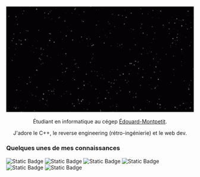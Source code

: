 <p align="center">
  <img src="sky.gif" width="800px" />
</p>

<p align="center">
  Étudiant en informatique au cégep <a href="https://www.cegepmontpetit.ca/">Édouard-Montpetit</a>.
</p>

<p align="center">
  J'adore le C++, le reverse engineering (rétro-ingénierie) et le web dev. 
</p>

### Quelques unes de mes connaissances

![Static Badge](https://img.shields.io/badge/-_?logo=csharp&color=purple)
![Static Badge](https://img.shields.io/badge/-_?logo=cplusplus&color=blue)
![Static Badge](https://camo.githubusercontent.com/637695999d1efdd26928d6bd67b6463be9f92ee26b85f5b3d624da7b4d1ebccb/68747470733a2f2f696d672e736869656c64732e696f2f62616467652f507974686f6e2532302d2532333134333534432e7376673f6c6f676f3d707974686f6e266c6f676f436f6c6f723d7768697465)
![Static Badge](https://camo.githubusercontent.com/7cddeb568312f0ebc19929baf072724a8537f28da2dd29278c8bfa6867ab3e3f/68747470733a2f2f696d672e736869656c64732e696f2f62616467652f48544d4c2532302d2532334533344632362e7376673f6c6f676f3d68746d6c35266c6f676f436f6c6f723d7768697465)
![Static Badge](https://camo.githubusercontent.com/c8733604360c25e4cf34c8415bf9093104206dccd164b2a1cd7d1e2711d4d4f8/68747470733a2f2f696d672e736869656c64732e696f2f62616467652f4353532532302d2532333135373242362e7376673f6c6f676f3d63737333266c6f676f436f6c6f723d7768697465)
![Static Badge](https://camo.githubusercontent.com/9486dfd7127246a3a63e2daa9fbb4351fb94c48cd5c9513aeab772a2599fbaf5/68747470733a2f2f696d672e736869656c64732e696f2f62616467652f52656163742d3230323332413f6c6f676f3d7265616374266c6f676f436f6c6f723d363144414642)
